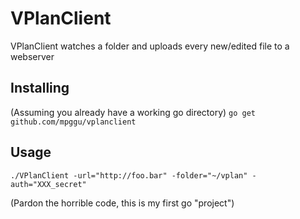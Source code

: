 # VPlanClient

VPlanClient watches a folder and uploads every new/edited file to a webserver

## Installing
(Assuming you already have a working go directory)
`go get github.com/mpggu/vplanclient`

## Usage
`./VPlanClient -url="http://foo.bar" -folder="~/vplan" -auth="XXX_secret"`


(Pardon the horrible code, this is my first go "project")
